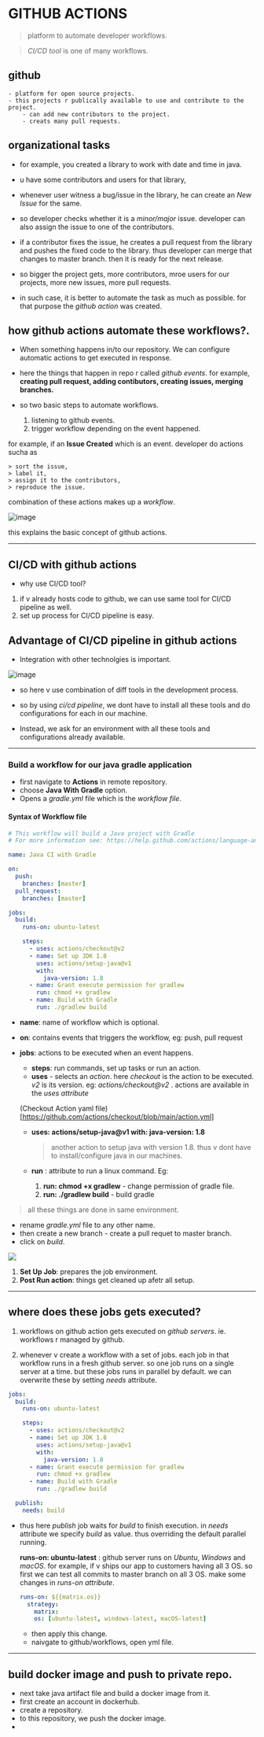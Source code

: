 # GITHUB ACTIONS

> platform to automate developer workflows.

> _CI/CD tool_ is one of many workflows.

## github

    - platform for open source projects.
    - this projects r publically available to use and contribute to the project.
        - can add new contributors to the project.
        - creats many pull requests.

## organizational tasks

- for example, you created a library to work with date and time in java.
- u have some contributors and users for that library,
- whenever user witness a bug/issue in the library, he can create an _New Issue_ for the same.
- so developer checks whether it is a _minor/major_ issue. developer can also assign the issue to one of the contributors.
- if a contributor fixes the issue, he creates a pull request from the library and pushes the fixed code to the library. thus developer can merge that changes to master branch. then it is ready for the next release.

- so bigger the project gets, more contributors, mroe users for our projects, more new issues, more pull requests.
- in such case, it is better to automate the task as much as possible. for that purpose the _github action_ was created.

## how github actions automate these workflows?.

- When something happens in/to our repository. We can configure automatic actions to get executed in response.
- here the things that happen in repo r called _github events_. for example, **creating pull request, adding contibutors, creating issues, merging branches.**
- so two basic steps to automate workflows.

  1. listening to github events.
  2. trigger workflow depending on the event happened.

for example, if an **Issue Created** which is an event. developer do actions sucha as

    > sort the issue,
    > label it,
    > assign it to the contributors,
    > reproduce the issue.

combination of these actions makes up a _workflow_.

![image](./screenshots/screen1.jpg)

this explains the basic concept of github actions.

---

## CI/CD with github actions

- why use CI/CD tool?

1. if v already hosts code to github, we can use same tool for CI/CD pipeline as well.
2. set up process for CI/CD pipeline is easy.

## Advantage of CI/CD pipeline in github actions

- Integration with other technolgies is important.

![image](./screenshots/screen2.jpg)

- so here v use combination of diff tools in the development process.

- so by using _ci/cd pipeline_, we dont have to install
  all these tools and do configurations for each in our machine.

- Instead, we ask for an environment with all these tools and configurations already available.

---

### Build a workflow for our java gradle application

- first navigate to **Actions** in remote repository.
- choose **Java With Gradle** option.
- Opens a _gradle.yml_ file which is the _workflow file_.

#### Syntax of Workflow file

```yaml
# This workflow will build a Java project with Gradle
# For more information see: https://help.github.com/actions/language-and-framework-guides/building-and-testing-java-with-gradle

name: Java CI with Gradle

on:
  push:
    branches: [master]
  pull_request:
    branches: [master]

jobs:
  build:
    runs-on: ubuntu-latest

    steps:
      - uses: actions/checkout@v2
      - name: Set up JDK 1.8
        uses: actions/setup-java@v1
        with:
          java-version: 1.8
      - name: Grant execute permission for gradlew
        run: chmod +x gradlew
      - name: Build with Gradle
        run: ./gradlew build
```

- **name**: name of workflow which is optional.
- **on**: contains events that triggers the workflow, eg: push, pull request
- **jobs**: actions to be executed when an event happens.

  - **steps**: run commands, set up tasks or run an action.
  - **uses** - selects an _action_. here _checkout_ is the action to be executed. _v2_ is its version.
    eg: _actions/checkout@v2_ . actions are available in the _uses attribute_

  (Checkout Action yaml file)[https://github.com/actions/checkout/blob/main/action.yml]

  - **uses: actions/setup-java@v1
    with:
    java-version: 1.8**

    > another action to setup java with version 1.8. thus v dont have to install/configure java in our machines.

  - **run** : attribute to run a linux command.
    Eg:
    1. **run: chmod +x gradlew** - change permission of gradle file.
    2. **run: ./gradlew build** - build gradle

> all these things are done in same environment.

- rename _gradle.yml_ file to any other name.
- then create a new branch - create a pull requet to master branch.
- click on _build_.

![](./screenshots/screen3.jpg)

1. **Set Up Job**: prepares the job environment.
2. **Post Run action**: things get cleaned up afetr all setup.

---

## where does these jobs gets executed?

1. workflows on github action gets executed on _github servers_. ie. workflows r managed by github.

2. whenever v create a workflow with a set of jobs. each job in that workflow runs in a fresh github server. so one job runs on a single server at a time. but these jobs runs in parallel by default. we can overwrite these by setting _needs_ attribute.

```yaml
jobs:
  build:
    runs-on: ubuntu-latest

    steps:
      - uses: actions/checkout@v2
      - name: Set up JDK 1.8
        uses: actions/setup-java@v1
        with:
          java-version: 1.8
      - name: Grant execute permission for gradlew
        run: chmod +x gradlew
      - name: Build with Gradle
        run: ./gradlew build

  publish:
    needs: build
```

- thus here _publish_ job waits for _build_ to finish execution. in _needs_ attribute we specify _build_ as value.
  thus overriding the default parallel running.

  **runs-on: ubuntu-latest** : github server runs on _Ubuntu_, _Windows_ and _macOS_. for example, if v ships our app to customers having all 3 OS. so first we can test all commits to master branch on all 3 OS.
  make some changes in _runs-on attribute_.

  ```yaml
  runs-on: ${{matrix.os}}
    strategy:
      matrix:
      os: [ubuntu-latest, windows-latest, macOS-latest]
  ```

  - then apply this change.
  - naivgate to github/workflows, open yml file.

---

## build docker image and push to private repo.

- next take java artifact file and build a docker image from it.
- first create an account in dockerhub.
- create a repository.
- to this repository, we push the docker image.
- 